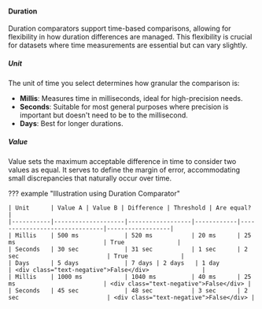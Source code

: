 #### Duration

Duration comparators support time-based comparisons, allowing for flexibility in how duration differences are managed. This flexibility is crucial for datasets where time measurements are essential but can vary slightly.

##### Unit

The unit of time you select determines how granular the comparison is:

- **Millis**: Measures time in milliseconds, ideal for high-precision needs.
- **Seconds**: Suitable for most general purposes where precision is important but doesn't need to be to the millisecond.
- **Days**: Best for longer durations.

##### Value

Value sets the maximum acceptable difference in time to consider two values as equal. It serves to define the margin of error, accommodating small discrepancies that naturally occur over time.

??? example "Illustration using Duration Comparator"

    | Unit      | Value A | Value B | Difference | Threshold | Are equal? |
    |-----------|--------------------|------------------|------------|-------------------------------|------------------|
    | Millis    | 500 ms             | 520 ms           | 20 ms      | 25 ms                         | True               |
    | Seconds   | 30 sec             | 31 sec           | 1 sec      | 2 sec                         | True               |
    | Days      | 5 days             | 7 days | 2 days   | 1 day                      | <div class="text-negative">False</div>               |
    | Millis    | 1000 ms            | 1040 ms          | 40 ms      | 25 ms                         | <div class="text-negative">False</div> |
    | Seconds   | 45 sec             | 48 sec           | 3 sec      | 2 sec                         | <div class="text-negative">False</div> |



